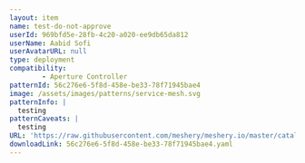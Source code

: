```yaml
---
layout: item
name: test-do-not-approve
userId: 969bfd5e-28fb-4c20-a020-ee9db65da812
userName: Aabid Sofi
userAvatarURL: null
type: deployment
compatibility: 
        - Aperture Controller
patternId: 56c276e6-5f8d-458e-be33-78f71945bae4
image: /assets/images/patterns/service-mesh.svg
patternInfo: |
  testing
patternCaveats: |
  testing
URL: 'https://raw.githubusercontent.com/meshery/meshery.io/master/catalog/56c276e6-5f8d-458e-be33-78f71945bae4.yaml'
downloadLink: 56c276e6-5f8d-458e-be33-78f71945bae4.yaml
---
```

